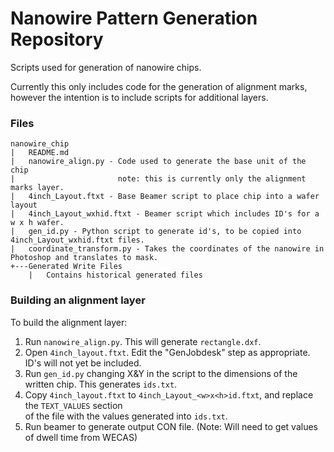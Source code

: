 # Nanowire Pattern Generation Repository

Scripts used for generation of nanowire chips.

Currently this only includes code for the generation of alignment
marks, however the intention is to include scripts for additional
layers.

### Files
```
nanowire_chip
|   README.md
|   nanowire_align.py - Code used to generate the base unit of the chip
|                       note: this is currently only the alignment marks layer.
|   4inch_Layout.ftxt - Base Beamer script to place chip into a wafer layout
|   4inch_Layout_wxhid.ftxt - Beamer script which includes ID's for a w x h wafer.
|   gen_id.py - Python script to generate id's, to be copied into 4inch_Layout_wxhid.ftxt files.
|   coordinate_transform.py - Takes the coordinates of the nanowire in Photoshop and translates to mask.
+---Generated Write Files
    |   Contains historical generated files
```

### Building an alignment layer
To build the alignment layer:

1. Run `nanowire_align.py`. This will generate `rectangle.dxf`.
2. Open `4inch_layout.ftxt`. Edit the "GenJobdesk" step as appropriate. ID's will not yet be included.
3. Run `gen_id.py` changing X&Y in the script to the dimensions of the written chip. This generates `ids.txt`.
4. Copy `4inch_layout.ftxt` to `4inch_Layout_<w>x<h>id.ftxt`, and replace the `TEXT_VALUES` section  
   of the file with the values generated into `ids.txt`.
5. Run beamer to generate output CON file. (Note: Will need to get values of dwell time from WECAS)
